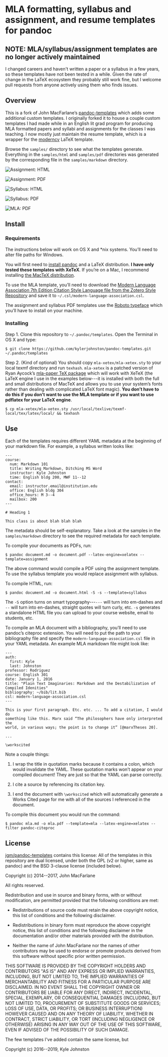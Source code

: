 # MLA formatting, syllabus and assignment, and resume templates for pandoc

## NOTE: MLA/syllabus/assignment templates are no longer actively maintained
I changed careers and haven't written a paper or a syllabus in a few years, so these templates have not been tested in a while. Given the rate of change in the LaTeX ecosystem they probably still work fine, but I welcome pull requests from anyone actively using them who finds issues.

## Overview
This is a fork of John MacFarlane’s [pandoc-templates](https://github.com/jgm/pandoc-templates) which adds some additional custom templates. I originally forked it to house a couple custom templates I had made while in an English lit grad program for producing MLA formatted papers and syllabi and assignments for the classes I was teaching. I now mostly just maintain the resume template, which is a wrapper for the [moderncv](https://ctan.org/pkg/moderncv?lang=en) LaTeX template.

Browse the `samples/` directory to see what the templates generate. Everything in the `samples/html` and `samples/pdf` directories was generated by the corresponding file in the `samples/markdown` directory.

![Assignment: HTML](samples/screenshots/assignment-html.png)

![Assignment: PDF](samples/screenshots/assignment-pdf.png)

![Syllabus: HTML](samples/screenshots/syllabus-html.png)

![Syllabus: PDF](samples/screenshots/syllabus-pdf.png)

![MLA: PDF](samples/screenshots/mla-pdf.png)

## Install

### Requirements

The instructions below will work on OS X and \*nix systems. You’ll need to alter file paths for Windows.

You will first need to [install pandoc](http://pandoc.org/installing.html) and a LaTeX distribution. **I have only tested these templates with XeTeX**. If you’re on a Mac, I recommend installing [the MacTeX distribution](https://tug.org/mactex/).

To use the MLA template, you’ll need to download the [Modern Language Association 7th Edition Citation Style Language file from the Zotero Style Repository](https://www.zotero.org/styles/modern-language-association) and save it to `~/.csl/modern-language-association.csl`.

The assignment and syllabus PDF templates use the [Roboto typeface](https://www.google.com/fonts/specimen/Roboto) which you’ll have to install on your machine.

### Installing

Step 1. Clone this repository to `~/.pandoc/templates`. Open the Terminal in OS X and type: 

    $ git clone https://github.com/kylerjohnston/pandoc-templates.git ~/.pandoc/templates

Step 2. (Kind of optional) You should copy `mla-xetex/mla-xetex.sty` to your local texmf directory and run `texhash`. `mla-xetex` is a patched version of Ryan Aycock’s [mla-paper TeX package](https://www.ctan.org/pkg/mla-paper) which will work with XeTeX (the LaTeX engine I use in the examples below---it is installed with both the full and small distributions of MacTeX and allows you to use your system’s fonts rather than dealing with complicated LaTeX font magic). **You don’t have to do this if you don’t want to use the MLA template or if you want to use pdflatex for your LaTeX engine**.

    $ cp mla-xetex/mla-xetex.sty /usr/local/texlive/texmf-local/tex/latex/local/ && texhash

## Use

Each of the templates requires different YAML metadata at the beginning of your markdown file. For example, a syllabus written looks like:

    ---
    course:
      num: Markdown 101
      title: Writing Markdown, Ditching MS Word
      instructor: Kyle Johnston
      time: English bldg 200, MWF 11--12
    contact:
      email: instructor.email@institution.edu
      office: English bldg 304
      office_hours: M 3--4
      mailbox: 200
    ---

    # Heading 1

    This class is about blah blah blah

The metadata should be self-explanatory. Take a look at the samples in the `samples/markdown` directory to see the required metadata for each template.

To compile your documents as PDFs, run:

    $ pandoc document.md -o document.pdf --latex-engine=xelatex --template=assignment

The above command would compile a PDF using the assignment template. To use the syllabus template you would replace assignment with syllabus.

To compile HTML, run:

    $ pandoc document.md -o document.html -S -s --template=syllabus

The `-S` option turns on smart typography---`---` will turn into em-dashes and `--` will turn into en-dashes, straight quotes will turn curly, etc. `-s` generates a standalone HTML file you can upload to your course website, email to students, etc.

To compile an MLA document with a bibliography, you’ll need to use pandoc’s citeproc extension. You will need to put the path to your bibliography file and specify the `modern-language-association.csl` file in your YAML metadata. An example MLA markdown file might look like:

    ---
    auth:
      first: Kyle
      last: Johnston
    professor: Rodriguez
    course: English 301
    date: January 1, 2016
    title: "Plain Text Imaginaries: Markdown and the Destabilization of Compiled Idenities"
    bibliography: ~/bib/lit.bib
    csl: modern-language-association.csl
    ---

    This is your first paragraph. Etc. etc. ... To add a citation, I would do
    something like this. Marx said “The philosophers have only interpreted the
    world, in various ways; the point is to change it” [@marxTheses 20].

    ...

    \workscited

Note a couple things:

1. I wrap the title in quotation marks because it contains a colon, which would invalidate the YAML. These quotation marks won’t appear on your compiled document! They are just so that the YAML can parse correctly.

2. I cite a source by referencing its citation key.

3. I end the document with `\workscited` which will automatically generate a Works Cited page for me with all of the sources I referenced in the document.

To compile this document you would run the command:

    $ pandoc mla.md -o mla.pdf --template=mla --latex-engine=xelatex --filter pandoc-citeproc

## License
[jgm/pandoc-templates](https://github.com/jgm/pandoc-templates) contains this license:
All of the templates in this repository are dual licensed, under both
the GPL (v2 or higher, same as pandoc) and the BSD 3-clause license
(included below).

Copyright (c) 2014--2017, John MacFarlane

All rights reserved.

Redistribution and use in source and binary forms, with or without
modification, are permitted provided that the following conditions are met:

* Redistributions of source code must retain the above copyright
  notice, this list of conditions and the following disclaimer.

* Redistributions in binary form must reproduce the above
  copyright notice, this list of conditions and the following
  disclaimer in the documentation and/or other materials provided
  with the distribution.

* Neither the name of John MacFarlane nor the names of other
  contributors may be used to endorse or promote products derived
  from this software without specific prior written permission.

THIS SOFTWARE IS PROVIDED BY THE COPYRIGHT HOLDERS AND CONTRIBUTORS
"AS IS" AND ANY EXPRESS OR IMPLIED WARRANTIES, INCLUDING, BUT NOT
LIMITED TO, THE IMPLIED WARRANTIES OF MERCHANTABILITY AND FITNESS FOR
A PARTICULAR PURPOSE ARE DISCLAIMED. IN NO EVENT SHALL THE COPYRIGHT
OWNER OR CONTRIBUTORS BE LIABLE FOR ANY DIRECT, INDIRECT, INCIDENTAL,
SPECIAL, EXEMPLARY, OR CONSEQUENTIAL DAMAGES (INCLUDING, BUT NOT
LIMITED TO, PROCUREMENT OF SUBSTITUTE GOODS OR SERVICES; LOSS OF USE,
DATA, OR PROFITS; OR BUSINESS INTERRUPTION) HOWEVER CAUSED AND ON ANY
THEORY OF LIABILITY, WHETHER IN CONTRACT, STRICT LIABILITY, OR TORT
(INCLUDING NEGLIGENCE OR OTHERWISE) ARISING IN ANY WAY OUT OF THE USE
OF THIS SOFTWARE, EVEN IF ADVISED OF THE POSSIBILITY OF SUCH DAMAGE.

The few templates I've added contain the same license, but

Copyright (c) 2016--2019, Kyle Johnston
